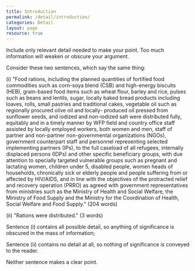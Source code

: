```yaml
---
title: Introduction
permalink: /detail/introduction/
categories: Detail
layout: page
resource: true
---
```


Include only relevant detail needed to make your point. Too much information will weaken or obscure your argument.

Consider these two sentences, which say the same thing:

(i) "Food rations, including the planned quantities of fortified food commodities such as corn-soya blend (CSB) and high-energy biscuits (HEB), grain-based food items such as wheat flour, barley and rice, pulses such as beans and lentils, sugar, locally baked bread products including loaves, rolls, small pastries and traditional cakes, vegetable oil such as regionally procured olive oil and locally- produced oil pressed from sunflower seeds, and iodized and non-iodized salt were distributed fully, equitably and in a timely manner by WFP field and country office staff assisted by locally employed workers, both women and men, staff of partner and non-partner non-governmental organizations (NGOs), government counterpart staff and personnel representing selected implementing partners (IPs), to the full caseload of all refugees, internally displaced persons (IDPs) and other specific beneficiary groups, with due attention to specially targeted vulnerable groups such as pregnant and lactating women, children under 5, disabled people, women heads of households, chronically sick or elderly people and people suffering from or affected by HIV/AIDS, and in line with the objectives of the protracted relief and recovery operation (PRRO) as agreed with government representatives from ministries such as the Ministry of Health and Social Welfare, the Ministry of Food Supply and the Ministry for the Coordination of Health, Social Welfare and Food Supply." (204 words)

(ii) "Rations were distributed." (3 words)

Sentence (i) contains all possible detail, so anything of significance is obscured in the mass of information;

Sentence (ii) contains no detail at all, so nothing of significance is conveyed to the reader.

Neither sentence makes a clear point.
